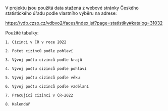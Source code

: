 V projektu jsou použitá data stažená z webové stránky Českého statistického úřadu podle vlastního výběru na adrese:

https://vdb.czso.cz/vdbvo2/faces/index.jsf?page=statistiky#katalog=31032


Použité tabulky: 
	
 	1. Cizinci v ČR v roce 2022

	2. Počet cizinců podle pohlaví
 
	3. Vývoj počtu cizinců podle krajů
 
	4. Vývoj počtu cizinců podle pohlaví
 
	5. Vývoj počtu cizinců podle věku
 
	6. Vývoj počtu cizinců podle vzdělaní
 
	7. Pracující cizinci v ČR-2022
 
	8. Kalendář
